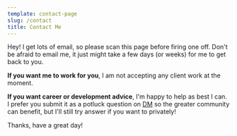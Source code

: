 ```yaml
---
template: contact-page
slug: /contact
title: Contact Me
---
```

Hey! I get lots of email, so please scan this page before firing one off. Don't be afraid to email me, it just might take a few days (or weeks) for me to get back to you.

**If you want me to work for you**, I am not accepting any client work at the moment.

**If you want career or development advice**, I'm happy to help as best I can. I prefer you submit it as a potluck question on [](https://syntax.fm/)[DM](https://twitter.com/mikhacavin) so the greater community can benefit, but I'll still try answer if you want to privately!

Thanks, have a great day!